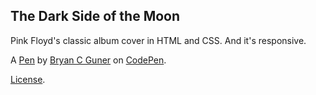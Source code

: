 The Dark Side of the Moon
-------------------------
Pink Floyd's classic album cover in HTML and CSS. And it's responsive.

A [Pen](https://codepen.io/bgoonz/pen/oNGaBwR) by [Bryan C Guner](https://codepen.io/bgoonz) on [CodePen](https://codepen.io).

[License](https://codepen.io/bgoonz/pen/oNGaBwR/license).